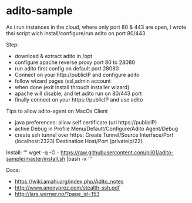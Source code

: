 # adito-sample

As i run instances in the cloud, where only port 80 & 443 are open, i wrote
thsi script wich install/configure/run adito on port 80/443

Step:
 - download & extract adito in /opt
 - configure apache reverse proxy port 80 to 28080
 - run adito first config on default port  28080
 - Connect on your http://publicIP and configure adito
 - follow wizard pages (ssl,admin account
 - when done (exit install throuch installer wizard)
 - apache will disable, and let adito run on 80/443 port
 - finally connect on your https://publicIP and use adito

Tips to allow adito-agent on MacOs Client
 - java preferences: allow self certificate (url https://publicIP)
 - active Debug in Profile Menu/Default/Configure/Adito Agent/Debug
 - create ssh tunnel over https: Create Tunnel/Source Interface/Port (localhost:2323) Destination Host/Port (privateip/22)

Install:
‘‘‘
wget -q -O - https://raw.githubusercontent.com/pli01/adito-sample/master/install.sh  |bash -x
‘‘‘

Docs:
 - https://wiki.amahi.org/index.php/Adito_notes
 - http://www.anonyproz.com/stealth-ssh.pdf
 - http://lars.werner.no/?page_id=153
